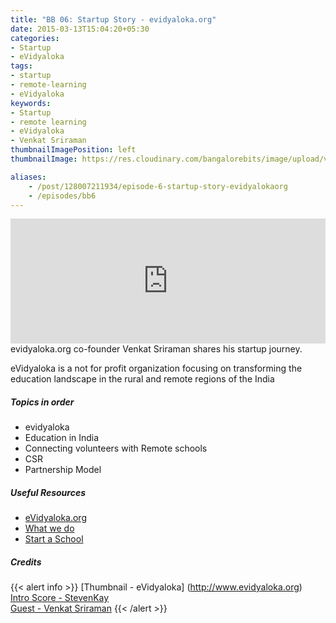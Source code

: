 ```yaml
---
title: "BB 06: Startup Story - evidyaloka.org"
date: 2015-03-13T15:04:20+05:30
categories:
- Startup
- eVidyaloka
tags:
- startup
- remote-learning
- eVidyaloka
keywords:
- Startup
- remote learning
- eVidyaloka
- Venkat Sriraman
thumbnailImagePosition: left
thumbnailImage: https://res.cloudinary.com/bangalorebits/image/upload/v1517410298/bb-episode-assets/bb6-thumbnail.jpg

aliases:
    - /post/128007211934/episode-6-startup-story-evidyalokaorg
    - /episodes/bb6
---
```

<iframe frameborder='0' height='200px' scrolling='no' seamless src='https://embed.simplecast.com/e36313e7?color=f5f5f5' width='100%'></iframe>
<BR>
evidyaloka.org co-founder Venkat Sriraman shares his startup journey.

eVidyaloka is a not for profit organization focusing on transforming the education landscape in the rural and remote regions of the India
<!--more-->
##### Topics in order
- evidyaloka
- Education in India
- Connecting volunteers with Remote schools
- CSR
- Partnership Model

##### Useful Resources
  - [eVidyaloka.org ](http://www.evidyaloka.org)
  - [What we do](http://www.evidyaloka.org/about/)
  - [Start a School](http://www.evidyaloka.org/request_for_proposal/)

##### Credits

{{< alert info  >}}
  [Thumbnail - eVidyaloka] (http://www.evidyaloka.org) <BR>
  [Intro Score - StevenKay](https://plus.google.com/+StevenKay_Detachment)<BR>
  [Guest - Venkat Sriraman](https://twitter.com/vensr2000)
{{< /alert >}}
